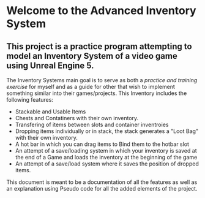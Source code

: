 # Welcome to the Advanced Inventory System

## This project is a practice program attempting to model an Inventory System of a video game using **Unreal Engine 5.**

The Inventory Systems main goal is to serve as both a _practice and training exercise_ for myself and as a guide for other that wish to implement something similar into their games/projects. This Inventory includes the following features:
* Stackable and Usable Items
* Chests and Contatiners with their own inventory.
* Transfering of items between slots and container inventroies
* Dropping items individually or in stack, the stack generates a "Loot Bag" with their own inventory.
* A hot bar in which you can drag items to Bind them to the hotbar slot
* An attempt of a save/loading system in which your inventory is saved at the end of a Game and loads the inventory at the beginning of the game
* An attempt of a save/load system where it saves the position of dropped items.

This document is meant to be a documentation of all the features as well as an explanation using Pseudo code for all the added elements of the project.
